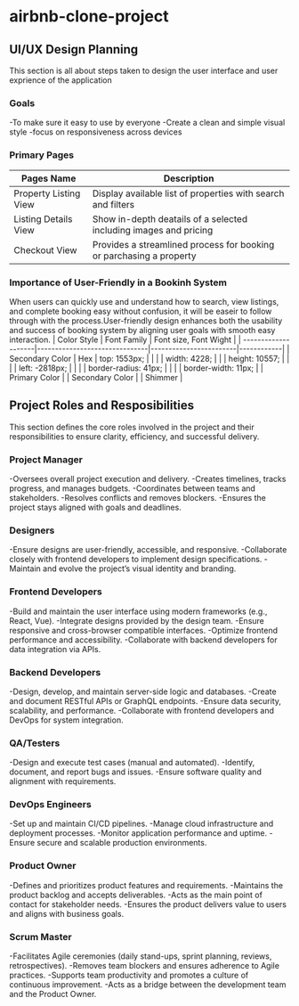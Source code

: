 # airbnb-clone-project
## UI/UX Design Planning
This section is all about steps taken to design the user interface and user exprience of the application
### Goals
-To make sure it easy to use by everyone
-Create a clean and simple visual style
-focus on responsiveness across devices
### Primary Pages 
| Pages Name            | Description
|-----------------------|--------------------------------------------------------------------|
| Property Listing View | Display available list of properties with search and filters       |
| Listing Details View  | Show in-depth deatails of a selected  including images and pricing |
| Checkout View         | Provides a streamlined process for booking or parchasing a property|
### Importance of User-Friendly in a Bookinh System
When users can quickly use and understand how to search, view listings, and complete booking easy without confusion, it will be easeir to follow through with the process.User-friendly design enhances both the usability and success of booking system by aligning user goals with smooth easy interaction.
| Color Style         | Font Family                   | Font size, Font Wight |
| --------------------|-------------------------------|------------------------|------------|
| Secondary Color     |               Hex                | top: 1553px;           |
|                     |                               | width: 4228;           |
                      |                               | height: 10557;         |
|                     |                               | left: -2818px;         |
|                     |                               | border-radius: 41px;   |
|                     |                               | border-width: 11px;    |
| Primary Color       |
| Secondary Color     |
| Shimmer             |
## Project Roles and Resposibilities
This section defines the core roles involved in the project and their responsibilities to ensure clarity, efficiency, and successful delivery.

### Project Manager
-Oversees overall project execution and delivery.
-Creates timelines, tracks progress, and manages budgets.
-Coordinates between teams and stakeholders.
-Resolves conflicts and removes blockers.
-Ensures the project stays aligned with goals and deadlines.

### Designers
-Ensure designs are user-friendly, accessible, and responsive.
-Collaborate closely with frontend developers to implement design specifications.
-Maintain and evolve the project’s visual identity and branding.

### Frontend Developers
-Build and maintain the user interface using modern frameworks (e.g., React, Vue).
-Integrate designs provided by the design team.
-Ensure responsive and cross-browser compatible interfaces.
-Optimize frontend performance and accessibility.
-Collaborate with backend developers for data integration via APIs.

### Backend Developers
-Design, develop, and maintain server-side logic and databases.
-Create and document RESTful APIs or GraphQL endpoints.
-Ensure data security, scalability, and performance.
-Collaborate with frontend developers and DevOps for system integration.

### QA/Testers
-Design and execute test cases (manual and automated).
-Identify, document, and report bugs and issues.
-Ensure software quality and alignment with requirements.

### DevOps Engineers
-Set up and maintain CI/CD pipelines.
-Manage cloud infrastructure and deployment processes.
-Monitor application performance and uptime.
-Ensure secure and scalable production environments.

### Product Owner
-Defines and prioritizes product features and requirements.
-Maintains the product backlog and accepts deliverables.
-Acts as the main point of contact for stakeholder needs.
-Ensures the product delivers value to users and aligns with business goals.

### Scrum Master
-Facilitates Agile ceremonies (daily stand-ups, sprint planning, reviews, retrospectives).
-Removes team blockers and ensures adherence to Agile practices.
-Supports team productivity and promotes a culture of continuous improvement.
-Acts as a bridge between the development team and the Product Owner.


